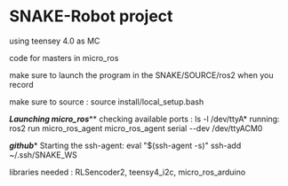 # SNAKE-Robot project

using teensey 4.0 as MC

code for masters in micro_ros

make sure to launch the program in the SNAKE/SOURCE/ros2 when you record 

make sure to source :    source install/local_setup.bash

***Launching micro_ros*****
checking available ports : ls -l /dev/ttyA*
running: ros2 run micro_ros_agent micro_ros_agent serial --dev /dev/ttyACM0


***github****
Starting the ssh-agent:
  eval "$(ssh-agent -s)"
  ssh-add ~/.ssh/SNAKE_WS


libraries needed :
RLSencoder2,
teensy4_i2c,
micro_ros_arduino 
